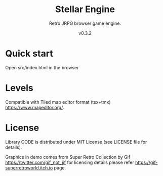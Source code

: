 <h1 align="center">
Stellar Engine
</h1>
<p align="center">
Retro JRPG browser game engine.
</p>
<p align="center">
v0.3.2
</p>

# Quick start
Open src/index.html in the browser

# Levels
Compatible with Tiled map editor format (tsx+tmx) https://www.mapeditor.org/.

# License
Library CODE is distributed under MIT License (see LICENSE file for details).

Graphics in demo comes from Super Retro Collection by Gif https://twitter.com/gif_not_jif for licensing details please refer https://gif-superretroworld.itch.io page.